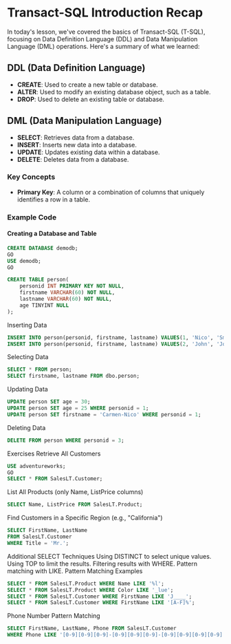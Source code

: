# Transact-SQL Introduction Recap

In today's lesson, we've covered the basics of Transact-SQL (T-SQL), focusing on Data Definition Language (DDL) and Data Manipulation Language (DML) operations. Here's a summary of what we learned:

## DDL (Data Definition Language)
- **CREATE**: Used to create a new table or database.
- **ALTER**: Used to modify an existing database object, such as a table.
- **DROP**: Used to delete an existing table or database.

## DML (Data Manipulation Language)
- **SELECT**: Retrieves data from a database.
- **INSERT**: Inserts new data into a database.
- **UPDATE**: Updates existing data within a database.
- **DELETE**: Deletes data from a database.

### Key Concepts
- **Primary Key**: A column or a combination of columns that uniquely identifies a row in a table.

### Example Code

#### Creating a Database and Table
```sql
CREATE DATABASE demodb;
GO
USE demodb;
GO

CREATE TABLE person(
    personid INT PRIMARY KEY NOT NULL,
    firstname VARCHAR(60) NOT NULL,
    lastname VARCHAR(60) NOT NULL,
    age TINYINT NULL
);
```
Inserting Data
```sql
INSERT INTO person(personid, firstname, lastname) VALUES(1, 'Nico', 'Smith');
INSERT INTO person(personid, firstname, lastname) VALUES(2, 'John', 'Jones');
```

Selecting Data

```sql
SELECT * FROM person;
SELECT firstname, lastname FROM dbo.person;
```

Updating Data

```sql
UPDATE person SET age = 30;
UPDATE person SET age = 25 WHERE personid = 1;
UPDATE person SET firstname = 'Carmen-Nico' WHERE personid = 1;
```

Deleting Data

```sql
DELETE FROM person WHERE personid = 3;
```

Exercises
Retrieve All Customers

```sql
USE adventureworks;
GO
SELECT * FROM SalesLT.Customer;
```

List All Products (only Name, ListPrice columns)

```sql
SELECT Name, ListPrice FROM SalesLT.Product;
```

Find Customers in a Specific Region (e.g., "California")

```sql
SELECT FirstName, LastName
FROM SalesLT.Customer 
WHERE Title = 'Mr.';
```

Additional SELECT Techniques
Using DISTINCT to select unique values.
Using TOP to limit the results.
Filtering results with WHERE.
Pattern matching with LIKE.
Pattern Matching Examples

```sql
SELECT * FROM SalesLT.Product WHERE Name LIKE '%l';
SELECT * FROM SalesLT.Product WHERE Color LIKE '_lue';
SELECT * FROM SalesLT.Customer WHERE FirstName LIKE 'J____';
SELECT * FROM SalesLT.Customer WHERE FirstName LIKE '[A-F]%';
```

Phone Number Pattern Matching

```sql
SELECT FirstName, LastName, Phone FROM SalesLT.Customer
WHERE Phone LIKE '[0-9][0-9][0-9]-[0-9][0-9][0-9]-[0-9][0-9][0-9][0-9]';
```

